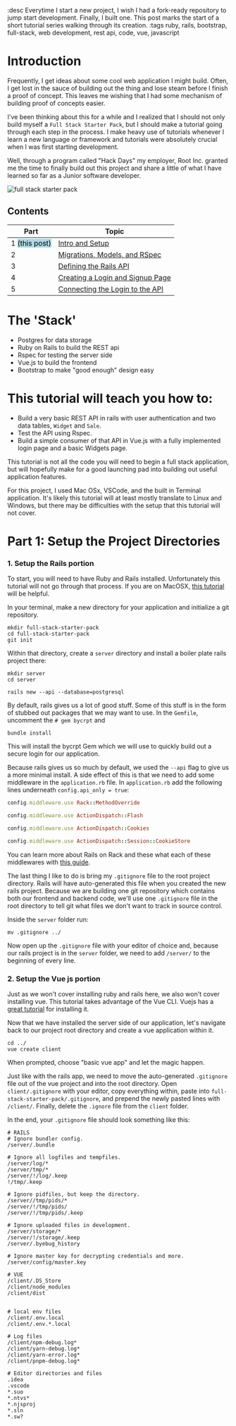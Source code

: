 :desc Everytime I start a new project, I wish I had a fork-ready repository to jump start development. Finally, I built one. This post marks the start of a short tutorial series walking through its creation.
:tags ruby, rails, bootstrap, full-stack, web development, rest api, code, vue, javascript

# Introduction

Frequently, I get ideas about some cool web application I might build. Often, I get lost in the sauce of building out the thing and lose steam before I finish a proof of concept. This leaves me wishing that I had some mechanism of building proof of concepts easier.

I've been thinking about this for a while and I realized that I should not only build myself a `Full Stack Starter Pack`, but I should make a tutorial going through each step in the process. I make heavy use of tutorials whenever I learn a new language or framework and tutorials were absolutely crucial when I was first starting development. 

Well, through a program called "Hack Days" my employer, Root Inc. granted me the time to finally build out this project and share a little of what I have learned so far as a Junior software developer.

![full stack starter pack](../../images/full_stack_starter_pack.png)

## Contents

Part | Topic
--- | ---
 1 <mark style="background-color: lightblue">(this post)</mark> | [Intro and Setup](https://brandonfannin.com/blog/post/2021-07-09-BuildingAFullStackAppUsingRailsAndVuePart1.md)            
 2       | [Migrations, Models, and RSpec](https://brandonfannin.com/blog/post/2021-07-09-BuildingAFullStackAppUsingRailsAndVuePart2.md)            
 3       | [Defining the Rails API](https://brandonfannin.com/blog/post/2021-07-09-BuildingAFullStackAppUsingRailsAndVuePart3.md)            
 4       | [Creating a Login and Signup Page](https://brandonfannin.com/blog/post/2021-07-09-BuildingAFullStackAppUsingRailsAndVuePart4.md)            
 5		| [Connecting the Login to the API](https://brandonfannin.com/blog/post/2021-07-09-BuildingAFullStackAppUsingRailsAndVuePart5.md)            

# The 'Stack'

- Postgres for data storage
- Ruby on Rails to build the REST api
- Rspec for testing the server side
- Vue.js to build the frontend
- Bootstrap to make "good enough" design easy

# This tutorial will teach you how to:

- Build a very basic REST API in rails with user authentication and two data tables, `Widget` and `Sale`. 
- Test the API using Rspec.
- Build a simple consumer of that API in Vue.js with a fully implemented login page and a basic Widgets page. 

This tutorial is not all the code you will need to begin a full stack application, but will hopefully make for a good launching pad into building out useful application features.

For this project, I used Mac OSx, VSCode, and the built in Terminal application. It's likely this tutorial will at least mostly translate to Linux and Windows, but there may be difficulties with the setup that this tutorial will not cover.

# Part 1: Setup the Project Directories

### 1. Setup the Rails portion

To start, you will need to have Ruby and Rails installed. Unfortunately this tutorial will not go through that process. If you are on MacOSX, [this tutorial](https://www.digitalocean.com/community/tutorials/how-to-install-ruby-on-rails-with-rbenv-on-macos) will be helpful.

In your terminal, make a new directory for your application and initialize a git repository. 

```
mkdir full-stack-starter-pack
cd full-stack-starter-pack
git init
```

Within that directory, create a `server` directory and install a boiler plate rails project there:

```
mkdir server
cd server

rails new --api --database=postgresql
```

By default, rails gives us a lot of good stuff. Some of this stuff is in the form of stubbed out packages that we may want to use. In the `Gemfile`, uncomment the `# gem bycrpt` and 

```
bundle install
```

This will install the bycrpt Gem which we will use to quickly build out a secure login for our application. 

Because rails gives us so much by default, we used the `--api` flag to give us a more minimal install. A side effect of this is that we need to add some middleware in the `application.rb` file. In `application.rb` add the following lines underneath `config.api_only = true`:

```ruby
config.middleware.use Rack::MethodOverride

config.middleware.use ActionDispatch::Flash

config.middleware.use ActionDispatch::Cookies

config.middleware.use ActionDispatch::Session::CookieStore
```

You can learn more about Rails on Rack and these what each of these middlewares with [this guide](https://guides.rubyonrails.org/rails_on_rack.html). 

The last thing I like to do is bring my `.gitignore` file to the root project directory. Rails will have auto-generated this file when you created the new rails project. Because we are building one git repository which contains both our frontend and backend code, we'll use one `.gitignore` file in the root directory to tell git what files we don't want to track in source control. 

Inside the `server` folder run:

```
mv .gitignore ../
```

Now open up the `.gitignore` file with your editor of choice and, because our rails project is in the `server` folder, we need to add `/server/` to the beginning of every line.

### 2. Setup the Vue js portion

Just as we won't cover installing ruby and rails here, we also won't cover installing vue. This tutorial takes advantage of the Vue CLI. Vuejs has a [great tutorial]( https://cli.vuejs.org/guide/installation.html) for installing it. 

Now that we have installed the server side of our application, let's navigate back to our project root directory and create a vue application within it.

```
cd ../
vue create client
```

When prompted, choose "basic vue app" and let the magic happen.

Just like with the rails app, we need to move the auto-generated `.gitignore` file out of the vue project and into the root directory. Open `client/.gitignore` with your editor, copy everything within, paste into `full-stack-starter-pack/.gitignore`, and prepend the newly pasted lines with `/client/`. Finally, delete the `.ignore` file from the `client` folder. 

In the end, your `.gitignore` file should look something like this:

```
# RAILS
# Ignore bundler config.
/server/.bundle

# Ignore all logfiles and tempfiles.
/server/log/*
/server/tmp/*
/server/!/log/.keep
!/tmp/.keep

# Ignore pidfiles, but keep the directory.
/server//tmp/pids/*
/server/!/tmp/pids/
/server/!/tmp/pids/.keep

# Ignore uploaded files in development.
/server/storage/*
/server/!/storage/.keep
/server/.byebug_history

# Ignore master key for decrypting credentials and more.
/server/config/master.key

# VUE
/client/.DS_Store
/client/node_modules
/client/dist


# local env files
/client/.env.local
/client/.env.*.local

# Log files
/client/npm-debug.log*
/client/yarn-debug.log*
/client/yarn-error.log*
/client/pnpm-debug.log*

# Editor directories and files
.idea
.vscode
*.suo
*.ntvs*
*.njsproj
*.sln
*.sw?
```

